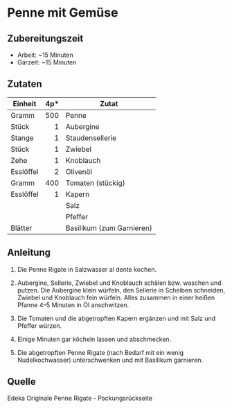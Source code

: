 # Penne mit Gemüse

## Zubereitungszeit

- Arbeit: ~15 Minuten
- Garzeit: ~15 Minuten

## Zutaten

| Einheit   | 4p* | Zutat                     |
|-----------|----:|---------------------------|
| Gramm     | 500 | Penne                     |
| Stück     | 1   | Aubergine                 |
| Stange    | 1   | Staudensellerie           |
| Stück     | 1   | Zwiebel                   |
| Zehe      | 1   | Knoblauch                 |
| Esslöffel | 2   | Olivenöl                  |
| Gramm     | 400 | Tomaten (stückig)         |
| Esslöffel | 1   | Kapern                    |
|           |     | Salz                      |
|           |     | Pfeffer                   |
| Blätter   |     | Basilikum (zum Garnieren) |

## Anleitung

1. Die Penne Rigate in Salzwasser al dente kochen.

2. Aubergine, Sellerie, Zwiebel und Knoblauch schälen bzw. waschen und putzen.
   Die Aubergine klein würfeln, den Sellerie in Scheiben schneiden, Zwiebel und
   Knoblauch fein würfeln. Alles zusammen in einer heißen Pfanne 4–5 Minuten in
   Öl anschwitzen.

3. Die Tomaten und die abgetropften Kapern ergänzen und mit Salz und Pfeffer
   würzen.

4. Einige Minuten gar köcheln lassen und abschmecken.

5. Die abgetropften Penne Rigate (nach Bedarf mit ein wenig Nudelkochwasser)
   unterschwenken und mit Basilikum garnieren.

## Quelle

Edeka Originale Penne Rigate - Packungsrückseite
